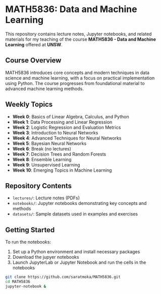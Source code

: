 # MATH5836: Data and Machine Learning

This repository contains lecture notes, Jupyter notebooks, and related materials for my teaching of the course **MATH5836 - Data and Machine Learning** offered at **UNSW**.

## Course Overview

MATH5836 introduces core concepts and modern techniques in data science and machine learning, with a focus on practical implementation using Python. 
The course progresses from foundational material to advanced machine learning methods.

## Weekly Topics

- **Week 0**: Basics of Linear Algebra, Calculus, and Python
- **Week 1**: Data Processing and Linear Regression
- **Week 2**: Logistic Regression and Evaluation Metrics
- **Week 3**: Introduction to Neural Networks
- **Week 4**: Advanced Techniques for Neural Networks
- **Week 5**: Bayesian Neural Networks
- **Week 6**: Break (no lectures)
- **Week 7**: Decision Trees and Random Forests
- **Week 8**: Ensemble Learning
- **Week 9**: Unsupervised Learning
- **Week 10**: Emerging Topics in Machine Learning

## Repository Contents

- `lectures/`: Lecture notes (PDFs)
- `notebooks/`: Jupyter notebooks demonstrating key concepts and methods
- `datasets/`: Sample datasets used in examples and exercises

## Getting Started

To run the notebooks:

1. Set up a Python environment and install necessary packages
2. Download the jupyer notebooks
2. Launch JupyterLab or Jupyter Notebook and run the cells in the notebooks


```bash
git clone https://github.com/saratmoka/MATH5836.git
cd MATH5836
jupyter-notebook &

